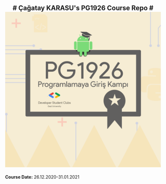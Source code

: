 <div align="center">
  <h2> # Çağatay KARASU's PG1926 Course Repo #
    <img src="/img/pg1926-2_1_Si8C2FQ.png" width="580px"></h2>
</div>

**Course Date:** 26.12.2020-31.01.2021
